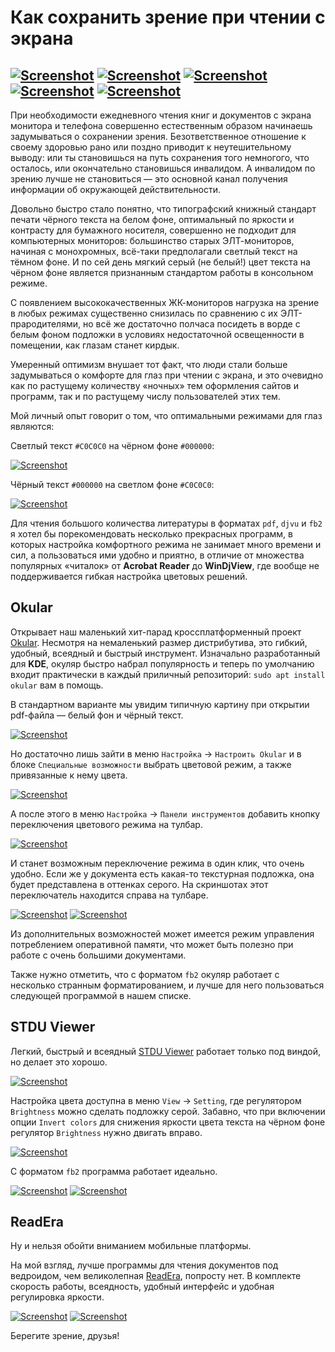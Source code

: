 # Как сохранить зрение при чтении с экрана

[![Screenshot](../../../data/tags/win7/tag_win7.png)](../../../data/tags/win7)
[![Screenshot](../../../data/tags/linux/tag_linux.png)](../../../data/tags/linux)
[![Screenshot](../../../data/tags/good/tag_good.png)](../../../data/tags/good)
[![Screenshot](../../../data/tags/education/tag_education.png)](../../../data/tags/education)
[![Screenshot](../../../data/tags/med/tag_med.png)](../../../data/tags/med)
-----

При необходимости ежедневного чтения книг и документов с экрана монитора и телефона совершенно естественным образом начинаешь задумываться о сохранении зрения. Безответственное отношение к своему здоровью рано или поздно приводит к неутешительному выводу: или ты становишься на путь сохранения того немногого, что осталось, или окончательно становишься инвалидом. А инвалидом по зрению лучше не становиться — это основной канал получения информации об окружающей действительности.

Довольно быстро стало понятно, что типографский книжный стандарт печати чёрного текста на белом фоне, оптимальный по яркости и контрасту для бумажного носителя, совершенно не подходит для компьютерных мониторов: большинство старых ЭЛТ-мониторов, начиная с монохромных, всё-таки предполагали светлый текст на тёмном фоне. И по сей день мягкий серый (не белый!) цвет текста на чёрном фоне является признанным стандартом работы в консольном режиме.

С появлением высококачественных ЖК-мониторов нагрузка на зрение в любых режимах существенно снизилась по сравнению с их ЭЛТ-прародителями, но всё же достаточно полчаса посидеть в ворде с белым фоном подложки в условиях недостаточной освещенности в помещении, как глазам станет кирдык.

Умеренный оптимизм внушает тот факт, что люди стали больше задумываться о комфорте для глаз при чтении с экрана, и это очевидно как по растущему количеству «ночных» тем оформления сайтов и программ, так и по растущему числу пользователей этих тем.

Мой личный опыт говорит о том, что оптимальными режимами для глаз являются:

Светлый текст `#C0C0C0` на чёрном фоне `#000000`:

[![Screenshot](https://github.com/apscrap/data-01/blob/main/2025-06-10-pdf-readers/pic/console_dark_mini.png)](https://github.com/apscrap/data-01/blob/main/2025-06-10-pdf-readers/pic/console_dark.png)

Чёрный текст `#000000` на светлом фоне `#C0C0C0`:

[![Screenshot](https://github.com/apscrap/data-01/blob/main/2025-06-10-pdf-readers/pic/console_light_mini.png)](https://github.com/apscrap/data-01/blob/main/2025-06-10-pdf-readers/pic/console_light.png)

Для чтения большого количества литературы в форматах `pdf`, `djvu` и `fb2` я хотел бы порекомендовать несколько прекрасных программ, в которых настройка комфортного режима не занимает много времени и сил, а пользоваться ими удобно и приятно, в отличие от множества популярных «читалок» от **Acrobat Reader** до **WinDjView**, где вообще не поддерживается гибкая настройка цветовых решений.

## Okular

Открывает наш маленький хит-парад кроссплатформенный проект [Okular](https://okular.kde.org/download/). Несмотря на немаленький размер дистрибутива, это гибкий, удобный, всеядный и быстрый инструмент. Изначально разработанный для **KDE**, окуляр быстро набрал популярность и теперь по умолчанию входит практически в каждый приличный репозиторий: `sudo apt install okular` вам в помощь.

В стандартном варианте мы увидим типичную картину при открытии pdf-файла — белый фон и чёрный текст.

[![Screenshot](https://github.com/apscrap/data-01/blob/main/2025-06-10-pdf-readers/pic/okular_1_mini.jpg)](https://github.com/apscrap/data-01/blob/main/2025-06-10-pdf-readers/pic/okular_1.jpg)

Но достаточно лишь зайти в меню `Настройка` -> `Настроить Okular` и в блоке `Специальные возможности` выбрать цветовой режим, а также привязанные к нему цвета.

[![Screenshot](https://github.com/apscrap/data-01/blob/main/2025-06-10-pdf-readers/pic/okular_settings_mini.jpg)](https://github.com/apscrap/data-01/blob/main/2025-06-10-pdf-readers/pic/okular_settings.jpg)

А после этого в меню `Настройка` -> `Панели инструментов` добавить кнопку переключения цветового режима на тулбар.

[![Screenshot](https://github.com/apscrap/data-01/blob/main/2025-06-10-pdf-readers/pic/okular_toolbar_mini.jpg)](https://github.com/apscrap/data-01/blob/main/2025-06-10-pdf-readers/pic/okular_toolbar.jpg)

И станет возможным переключение режима в один клик, что очень удобно. Если же у документа есть какая-то текстурная подложка, она будет представлена в оттенках серого. На скриншотах этот переключатель находится справа на тулбаре.

[![Screenshot](https://github.com/apscrap/data-01/blob/main/2025-06-10-pdf-readers/pic/okular_2_mini.jpg)](https://github.com/apscrap/data-01/blob/main/2025-06-10-pdf-readers/pic/okular_2.jpg)
[![Screenshot](https://github.com/apscrap/data-01/blob/main/2025-06-10-pdf-readers/pic/okular_3_mini.jpg)](https://github.com/apscrap/data-01/blob/main/2025-06-10-pdf-readers/pic/okular_3.jpg)

Из дополнительных возможностей может имеется режим управления потреблением оперативной памяти, что может быть полезно при работе с очень большими документами.

Также нужно отметить, что с форматом `fb2` окуляр работает с несколько странным форматированием, и лучше для него пользоваться следующей программой в нашем списке.

## STDU Viewer

Легкий, быстрый и всеядный [STDU Viewer](http://www.stdutility.com/stduviewer.html) работает только под виндой, но делает это хорошо.

[![Screenshot](https://github.com/apscrap/data-01/blob/main/2025-06-10-pdf-readers/pic/stdu_1_mini.jpg)](https://github.com/apscrap/data-01/blob/main/2025-06-10-pdf-readers/pic/stdu_1.jpg)

Настройка цвета доступна в меню `View` -> `Setting`, где регулятором `Brightness` можно сделать подложку серой. Забавно, что при включении опции `Invert colors` для снижения яркости цвета текста на чёрном фоне регулятор `Brightness` нужно двигать вправо.

[![Screenshot](https://github.com/apscrap/data-01/blob/main/2025-06-10-pdf-readers/pic/stdu_settings_mini.jpg)](https://github.com/apscrap/data-01/blob/main/2025-06-10-pdf-readers/pic/stdu_settings.jpg)

С форматом `fb2` программа работает идеально.

[![Screenshot](https://github.com/apscrap/data-01/blob/main/2025-06-10-pdf-readers/pic/stdu_2_mini.jpg)](https://github.com/apscrap/data-01/blob/main/2025-06-10-pdf-readers/pic/stdu_2.jpg)
[![Screenshot](https://github.com/apscrap/data-01/blob/main/2025-06-10-pdf-readers/pic/stdu_fb2_mini.jpg)](https://github.com/apscrap/data-01/blob/main/2025-06-10-pdf-readers/pic/stdu_fb2.jpg)

## ReadEra

Ну и нельзя обойти вниманием мобильные платформы.

На мой взгляд, лучше программы для чтения документов под ведроидом, чем великолепная [ReadEra](https://readera.org/ru), попросту нет. В комплекте скорость работы, всеядность, удобный интерфейс и удобная регулировка яркости.

[![Screenshot](https://github.com/apscrap/data-01/blob/main/2025-06-10-pdf-readers/pic/readera_dark_mini.png)](https://github.com/apscrap/data-01/blob/main/2025-06-10-pdf-readers/pic/readera_dark.png)
[![Screenshot](https://github.com/apscrap/data-01/blob/main/2025-06-10-pdf-readers/pic/readera_settings_mini.png)](https://github.com/apscrap/data-01/blob/main/2025-06-10-pdf-readers/pic/readera_settings.png)

Берегите зрение, друзья!
